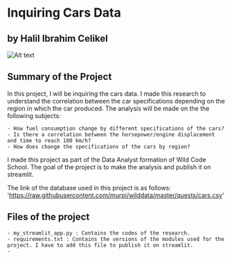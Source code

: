 # Inquiring Cars Data
## by Halil Ibrahim Celikel

![Alt text]("https://media.istockphoto.com/id/518590341/fr/photo/collection-color%C3%A9e-de-3d-v%C3%A9hicules.jpg?s=2048x2048&w=is&k=20&c=30umNmVsrWU2MVAZw565MU4_wsxJzWxqAgr7kUd9KHk=")

## Summary of the Project

In this project, I will be inquiring the cars data. I made this research to understand the correlation between the car specifications depending on the region
in which the car produced. The analysis will be made on the the following subjects:

~~~~~
- How fuel consumption change by different specifications of the cars?
- Is there a correlation between the horsepower/engine displacement and time to reach 100 km/h?
- How does change the specifications of the cars by region?
~~~~~

I made this project as part of the Data Analyst formation of Wild Code School. The goal of the project is to make the analysis and publish it on streamlit.

The link of the database used in this project is as follows: 'https://raw.githubusercontent.com/murpi/wilddata/master/quests/cars.csv'

## Files of the project

~~~~~
- my_streamlit_app.py : Contains the codes of the research.
- requirements.txt : Contains the versions of the modules used for the project. I have to add this file to publish it on streamlit.
- 
~~~~~


